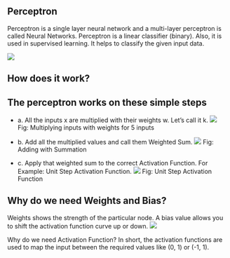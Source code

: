 Perceptron
---
Perceptron is a single layer neural network and a multi-layer perceptron is called Neural Networks.
Perceptron is a linear classifier (binary). Also, it is used in supervised learning. It helps to classify the given input data. 

![](https://github.com/DASHANANT/Deep-Learning-Basics-Python-files/blob/main/Perceptron/1_eEKb2RxREV6-MtLz2DNWFQ.gif)

How does it work?
------------
The perceptron works on these simple steps
-----------------------

- a. All the inputs x are multiplied with their weights w. Let’s call it k.
![](https://github.com/DASHANANT/Deep-Learning-Basics-Python-files/blob/main/Perceptron/1__Zy1C83cnmYUdETCeQrOgA.png)
Fig: Multiplying inputs with weights for 5 inputs


- b. Add all the multiplied values and call them Weighted Sum.
![](https://github.com/DASHANANT/Deep-Learning-Basics-Python-files/blob/main/Perceptron/1_xFd9VQnUM1H0kiCENsoYxg.gif)
Fig: Adding with Summation


- c. Apply that weighted sum to the correct Activation Function.
For Example: Unit Step Activation Function.
![](https://github.com/DASHANANT/Deep-Learning-Basics-Python-files/blob/main/Perceptron/1_0iOzeMS3s-3LTU9hYH9ryg.png)
Fig: Unit Step Activation Function



Why do we need Weights and Bias?
----
Weights shows the strength of the particular node.
A bias value allows you to shift the activation function curve up or down.
![](https://github.com/DASHANANT/Deep-Learning-Basics-Python-files/blob/main/Perceptron/1_n6sJ4yZQzwKL9wnF5wnVNg.png)

Why do we need Activation Function?
In short, the activation functions are used to map the input between the required values like (0, 1) or (-1, 1).
